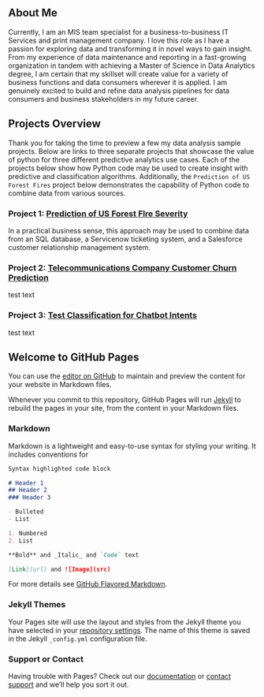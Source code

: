 

## About Me

Currently, I am an MIS team specialist for a business-to-business IT Services and print management company. I love this role as I have a passion for exploring data and transforming it in novel ways to gain insight. From my experience of data maintenance and reporting in a fast-growing organization in tandem with achieving a Master of Science in Data Analytics degree, I am certain that my skillset will create value for a variety of business functions and data consumers wherever it is applied. I am genuinely excited to build and refine data analysis pipelines for data consumers and business stakeholders in my future career.

## Projects Overview

Thank you for taking the time to preview a few my data analysis sample projects. Below are links to three separate projects that showcase the value of python for three different predictive analytics use cases. Each of the projects below show how Python code may be used to create insight with predictive and classification algorithms. Additionally, the `Prediction of US Forest Fires` project below demonstrates the capability of Python code to combine data from various sources. 

### Project 1: [Prediction of US Forest FIre Severity](forest_fire_project/overview.md)
In a practical business sense, this approach may be used to combine data from an SQL database, a Servicenow ticketing system, and a Salesforce customer relationship management system.

### Project 2: [Telecommunications Company Customer Churn Prediction](customer_churn_projecr/overview.md)
test text

### Project 3: [Test Classification for Chatbot Intents](intent_text_classification/overview.md)
test text

## Welcome to GitHub Pages

You can use the [editor on GitHub](https://github.com/Jeff-VA/Sample-Projects/edit/gh-pages/index.md) to maintain and preview the content for your website in Markdown files.

Whenever you commit to this repository, GitHub Pages will run [Jekyll](https://jekyllrb.com/) to rebuild the pages in your site, from the content in your Markdown files.

### Markdown

Markdown is a lightweight and easy-to-use syntax for styling your writing. It includes conventions for

```markdown
Syntax highlighted code block

# Header 1
## Header 2
### Header 3

- Bulleted
- List

1. Numbered
2. List

**Bold** and _Italic_ and `Code` text

[Link](url) and ![Image](src)
```

For more details see [GitHub Flavored Markdown](https://guides.github.com/features/mastering-markdown/).

### Jekyll Themes

Your Pages site will use the layout and styles from the Jekyll theme you have selected in your [repository settings](https://github.com/Jeff-VA/Sample-Projects/settings). The name of this theme is saved in the Jekyll `_config.yml` configuration file.

### Support or Contact

Having trouble with Pages? Check out our [documentation](https://docs.github.com/categories/github-pages-basics/) or [contact support](https://github.com/contact) and we’ll help you sort it out.
